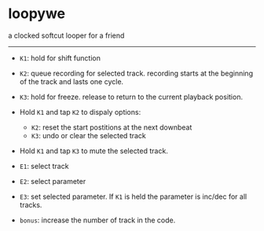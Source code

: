 # loopywe
a clocked softcut looper for a friend

---

- `K1`: hold for shift function
- `K2`: queue recording for selected track. recording starts at the beginning of the track and lasts one cycle.
- `K3`: hold for freeze. release to return to the current playback position.
- Hold `K1` and tap `K2` to dispaly options:
  - `K2`: reset the start postitions at the next downbeat
  - `K3`: undo or clear the selected track
- Hold `K1` and tap `K3` to mute the selected track.

- `E1`: select track
- `E2`: select parameter
- `E3`: set selected parameter. If `K1` is held the parameter is inc/dec for all tracks.

- `bonus`: increase the number of track in the code.
